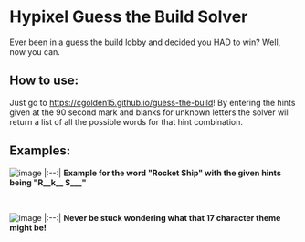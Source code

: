 # Hypixel Guess the Build Solver
Ever been in a guess the build lobby and decided you HAD to win? Well, now you can.

## How to use:
Just go to https://cgolden15.github.io/guess-the-build! By entering the hints given at the 90 second mark and blanks for unknown letters the solver will return a list of all the possible words for that hint combination.

## Examples:
![image](https://user-images.githubusercontent.com/61284764/153874705-bc871915-7422-41a2-b661-b7d949b01442.png)
|:--:|
<b>Example for the word "Rocket Ship" with the given hints being "R__k__  S___"</b>

<br>

![image](https://user-images.githubusercontent.com/61284764/153875092-5aa14db0-8622-4b34-a4ea-247c3ffa1f91.png)
|:--:|
<b>Never be stuck wondering what that 17 character theme might be!</b>

